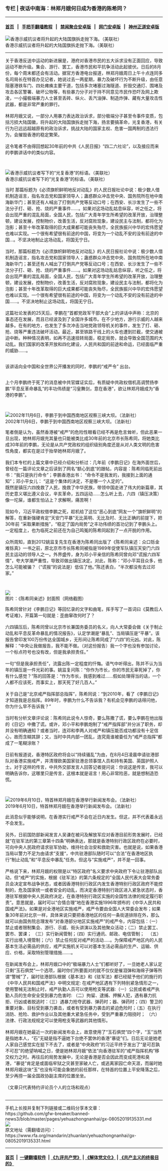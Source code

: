### 专栏 | 夜话中南海：林郑月娥何日成为香港的陈希同？
------------------------

#### [首页](https://github.com/gfw-breaker/banned-news3/blob/master/README.md) &nbsp;&nbsp;|&nbsp;&nbsp; [手把手翻墙教程](https://github.com/gfw-breaker/guides/wiki) &nbsp;&nbsp;|&nbsp;&nbsp; [禁闻聚合安卓版](https://github.com/gfw-breaker/bn-android) &nbsp;&nbsp;|&nbsp;&nbsp; [网门安卓版](https://github.com/oGate2/oGate) &nbsp;&nbsp;|&nbsp;&nbsp; [神州正道安卓版](https://github.com/SzzdOgate/update) 



<div id="headerimg">
 <img alt="香港示威抗议者将升起的大陆国旗拆走抛下海。（美联社）" src="https://www.rfa.org/mandarin/zhuanlan/yehuazhongnanhai/gx-08052019135331.html/a016.jpg/@@images/ea921bc6-9c58-46bc-b421-9b5499f9ce70.jpeg" title="香港示威抗议者将升起的大陆国旗拆走抛下海。（美联社）"/>
 <div id="headerimgcontents">
  <div id="headerimgcaption">
   <span>
    香港示威抗议者将升起的大陆国旗拆走抛下海。（美联社）
   </span>
   <!-- zoomattribute -->
  </div>
  <!-- headerimgcaption -->
 </div>
 <!-- headerimagecontents -->
</div>

<hr/>
<div id="storytext">
 <div>
  <div class="slot_header">
  </div>
 </div>
 <p>
  关于香港反送中运动的新进展是，港府对香港市民的五大诉求没有正面回应，导致运动不断升级。集会、游行、罢工，香港市民和平抗争活动此起彼伏。日后的8月份，每个周末都还会有活动。据官方香港电台报道，林郑月娥周日上午十点连同多名司局长在特首办见记者，她说过去一两星期，暴力及破坏行为不断升级，由任意阻塞港铁车门、四处瘫痪主要干道，包括多次堵塞过海隧道、折毁交通灯、围堵及攻击各区警署、破坏公物等，有些暴力分子对于持不同意见市民作恐吓及网上欺凌，一小撮极端暴力人士甚至丢砖、纵火、丢汽油弹、制造炸弹、藏有大量攻击性武器，都是非常严重的罪行。
  <br/>
  <br/>
  林郑月娥又说，一部分人用暴力表达政治诉求，部分极端分子甚至令事件变质，包括污损大陆国徽，将升起的大陆国旗拆走抛下海，扬言要搞革命，光复香港，有关行为已远远超越原有的政治诉求，挑战大陆的国家主权、危害一国两制的违法行为，会摧毁香港的稳定繁荣。
  <br/>
  <br/>
  这令笔者不由得回想起30年前的中共《人民日报》“四二六社论”，以及接应而来的李鹏讲话中的类似内容。
 </p>
 <p>
  <br/>
  <div class="image-inline captioned" style="width:1481px;">
   <div style="width:1481px;">
    <img alt="香港示威抗议者写下的“光复香港”的标语。（美联社）" src="https://www.rfa.org/mandarin/zhuanlan/yehuazhongnanhai/gx-08052019135331.html/AP_19215415815257.jpg" title="香港示威抗议者写下的“光复香港”的标语。（美联社）"/>
   </div>
   <div class="image-caption">
    <span style="width:1481px;">
     香港示威抗议者写下的“光复香港”的标语。（美联社）
    </span>
    <span class="copyright">
    </span>
   </div>
  </div>
 </p>
 <p>
  当时 那篇标题为《必须旗帜鲜明地反对动乱》的人民日报社论中说：极少数人借机制造谣言，指名攻击党和国家领导人；蛊惑群众冲击党中央、国务院所在地中南海新华门；甚至还有人喊出了打倒共产党等反动口号；在西安、长沙发生了一些不法分子打、砸、抢、烧的严重事件……。如果对这场动乱姑息纵容，听之任之，将会出现严重的混乱局面，全国人民，包括广大青年学生所希望的改革开放，治理整顿，建设发展，控制物价，改善生活，反对腐败现象，建设民主与法制，都将化为泡影；甚至十年改革取得的巨大成果都可能丧失殆尽，全民族振兴中华的宏伟愿望也难以实现。一个很有希望很有前途的中国，将变为一个动乱不安的没有前途的中国…。不坚决地制止这场动乱，将国无宁日。
  <br/>
  <br/>
  当时，那篇标题为《必须旗帜鲜明地反对动乱》的人民日报社论中说：极少数人借机制造谣言，指名攻击党和国家领导人；蛊惑群众冲击党中央、国务院所在地中南海新华门；甚至还有人喊出了打倒共产党等反动口号；在西安、长沙发生了一些不法分子打、砸、抢、烧的严重事件……。如果对这场动乱姑息纵容，听之任之，将会出现严重的混乱局面，全国人民，包括广大青年学生所希望的改革开放，治理整顿，建设发展，控制物价，改善生活，反对腐败现象，建设民主与法制，都将化为泡影；甚至十年改革取得的巨大成果都可能丧失殆尽，全民族振兴中华的宏伟愿望也难以实现。一个很有希望很有前途的中国，将变为一个动乱不安的没有前途的中国……。不坚决地制止这场动乱，将国无宁日。
  <br/>
  <br/>
  这篇社论发表的25天后，李鹏在“首都党政军干部大会”上的讲话中声称：北京的事态还在发展，而且已经波及到了全国许多城市。在不少地方，游行示威的人越来越多。在有的地方，也发生了多次冲击当地党政领导机关的事件，发生了打、砸、抢、烧等严重违法破坏活动。最近，甚至铁路干线上的火车也遭到拦截，使交通被迫中断。种种情况表明，如再不迅速扭转局面，稳定局势，就会导致全国范围的大动乱。我们国家的改革开放和四化建设，人民共和国的前途和命运，已经面临严重的威胁……。
 </p>
 <p>
  <br/>
  该讲话向全中国和全世界公开播发的同时，李鹏的“戒严令” 出台。
 </p>
 <p>
  <br/>
  上个月李鹏终于死了的消息被中共官媒证实后，有质疑中共政权借机高调赞扬李鹏“平息反革命暴乱”的丰功伟绩是“习皇舞剑，意在香港”，欲让林郑月娥成为“香港的李鹏”。
 </p>
 <p>
  <br/>
  <div class="image-inline captioned" style="width:1500px;">
   <div style="width:1500px;">
    <img alt="2002年11月6日，李鹏于到中国西南地区视察三峡大坝。（法新社）" src="https://www.rfa.org/mandarin/yataibaodao/zhengzhi/ql1-07242019065443.html/000_APH2002110616435.jpg" title="2002年11月6日，李鹏于到中国西南地区视察三峡大坝。（法新社）"/>
   </div>
   <div class="image-caption">
    <span style="width:1500px;">
     2002年11月6日，李鹏于到中国西南地区视察三峡大坝。（法新社）
    </span>
    <span class="copyright">
    </span>
   </div>
  </div>
 </p>
 <p>
  笔者倒是认为，虽然香港被“戒严”的危险性眼看已经不再是危言耸听，但此恶果一旦出现，她林郑月娥充其量也只能被类比成30年前的北京市长陈希同，将她类比成30年前的李鹏，无论是从共产党政权的组织级别角度还是从对人类文明的危害性角度，都实在是过于抬举她林郑月娥了。
  <br/>
  <br/>
  我们本专栏的上篇文章中已经介绍和分析过：几年前《李鹏日记》在海外面世后，曾经在一篇评论文章之后读到了网名“额心到底“的跟帖，内容是：陈希同临死前出书：“我只是执行命令”；李鹏香港出书： “命令不是我发的，我接到上面的通知”；邓小平女儿： “这是个集体的决定，不是哪一个人定的”。
  <br/>
  既然是镇压六四挽救了人民，挽救了中华民族，带领中国走进了伟大的新篇章，其历史意义堪比遵义会议，辛亥革命，五四运动……怎么听上去，六四（镇压决策）像一坨屎，谁都生怕沾上？求解啊，痛苦啊！
  <br/>
  <br/>
  现如今，习近平政权借李鹏之死，趁机给了这位“恶心到底“网友一个”旗帜鲜明“的解答，在重新强硬肯定“天安门平暴”无比英明、无比及时、无比正确的前提下，把30年前 “采取果断措施”，“稳定了国内局势”之丰功伟绩的首功记到了李鹏头上。一定程度上，也为临死之前还在为自己鸣冤的陈希同起到了一点开脱的作用。
  <br/>
  <br/>
  众所周知，直到2012姚监复先生在香港为陈希同出版了《陈希同亲述：众口铄金难铄真》一书之前，原北京市市长陈希同被指是1989年促使军队镇压天安门六四民主运动的领导人之一。外界盛传，身为邓小平亲信的陈希同曾向邓“谎报六四军情”，夸大学潮严重性，导致邓做出镇压决定。对此，陈称：“邓小平耳目众多，他怎么可能被骗？（“谎报”的说法是）低估了他。”陈还表白，“半次都没有去过邓家。”
 </p>
 <p>
  <br/>
  <div class="image-inline captioned" style="width:622px;">
   <div style="width:622px;">
    <img alt=" " src="https://www.rfa.org/mandarin/yataibaodao/sy2-06112012092343.html/m0611-sy2p.jpg" title="图片：《陈希同亲述》封面照（网络截图）"/>
   </div>
   <div class="image-caption">
    <span style="width:622px;">
     图片：《陈希同亲述》封面照（网络截图）
    </span>
    <span class="copyright">
    </span>
   </div>
  </div>
 </p>
 <p>
  陈希同曾针对《李鹏日记》等回忆录的文字和曲笔，挥手写了一首词曰《莫教后人考证难》，开篇第一句就是：歪曲窜改何时了？
  <br/>
  <br/>
  六四镇压后，陈希同曾以北京市长兼国务委员的名义，向人大常委会做《关于制止动乱和平息反革命暴乱的情况报告》，认定学潮是“暴乱”、当局镇压是“平暴”。该报告曾印发100万份传达全国城乡，无形间让陈希同成了“六四”的元凶。对此，陈解释：“中央让我做报告，我不能不做。（对这份报告）我一个字也没有参加讨论，一个标点符号也没有改，但是我承担责任。”
  <br/>
  <br/>
  一句“但是我承担责任”，流露出陈一定程度的忏悔。语气中听得出，陈并不认为当年的镇压是一件光彩的事。姚监复问陈：“你作为市长，你的市民无辜死掉了，你有什么感觉？”陈的回答是：“作为市长，我感到难过……假如处理得当的话，一个人都不应该死，而事实上，那天死了好几百人。”
  <br/>
  <br/>
  关于自己是“北京戒严指挥部总指挥”，陈希同说：“到2010年，看了《李鹏日记》才知道我是总指挥。89年时，李鹏为什么不告诉我？有机会见李鹏的话得问他，你为什么早不告诉我？”
  <br/>
  <br/>
  当时有分析文章评论说：陈希同此说令人惊奇，要么陈撒了谎，要么李鹏在他出版的《日记》中撒了谎。或许，邓小平和李鹏炮制了“戒严指挥部”并分派了职务，却并没有明确通知？或者当时，连邓和李两人对戒严和镇压能否成功都没有十足信心，故而含糊其辞；又，当时中共内部一团乱，连究竟谁被委任为“戒严总指挥”都成了一笔糊涂账？
  <br/>
  <br/>
  日前有报道说，香港特区政府将会以“持续骚乱”为由，在8月4日凌晨申请驻港部队对香港实施戒严，并清理欧美国家驻港总领事馆人员和持有美国、英国护照人士。对于这样的传言，中共外交部发言人回答记者提问说：你说这是传言，我可以明确告诉你，这哪里只是传言，这根本就是谣言！用心非常险恶，就是想制造恐慌。
 </p>
 <p>
  <br/>
  <div class="image-inline captioned" style="width:1500px;">
   <div style="width:1500px;">
    <img alt="2019年6月10日，特首林郑月娥在香港举行新闻发布会。（法新社）" src="https://www.rfa.org/mandarin/yataibaodao/gangtai/al-06112019082934.html/000_1HD9TM.jpg" title="2019年6月10日，特首林郑月娥在香港举行新闻发布会。（法新社）"/>
   </div>
   <div class="image-caption">
    <span style="width:1500px;">
     2019年6月10日，特首林郑月娥在香港举行新闻发布会。（法新社）
    </span>
    <span class="copyright">
    </span>
   </div>
  </div>
 </p>
 <p>
  此消息似乎能够说明，在香港实行戒严不会在近日内发生。但这，并不代表着永远不会发生。
  <br/>
  <br/>
  另外，日前国防部新闻发言人吴谦在被问及解放军应对香港目前形势发展时，已经就“在驻军法的第三章第十四条”明确表达，那就是香港特别行政区政府在必要时，可向中央人民政府请求驻军协助，维持社会治安和救助灾害。也就是说，如果香港当局以警力不足为由请求“支援“，中共驻港部队随时可以“合法”在香港地区执行“制止动乱”和“平息反中暴乱”任务。但这与“实施戒严”，并不是一回事。
  <br/>
  <br/>
  严格说下来，林郑月娥的权限是以“特区政府”名义要求中央政府下令让驻港部队出动，但“戒严”的实施，根据《驻军法》的第六条规定的”全国人民代表大会常务委员会决定宣布战争状态，或者因香港特别行政区内发生香港特别行政区政府不能控制的，危及国家统一或者安全的动乱，而决定香港特别行政区进入紧急状态时，香港驻军根据中央人民政府决定，在香港特别行政区实施的全国性法律的规定履行职责”。意思就是，届时可以“合情合理”地在香港实施1996年颁布的《中华人民共和国戒严法》。如果是对全港地区实施戒严，戒严令要由全国人大常委会发布；如果象30年前对北京一样，具体来说只要把香港地区的任何一条街道排除在外，那么就可以由国务院总理发布“对香港部分地区实施戒严”的戒严令，内容包括：（一）禁止或者限制集会、游行、示威、街头讲演以及其他聚众活动；（二）禁止罢工、罢市、罢课； （三）实行新闻管制；（四）实行通讯、邮政、电信管制；   （五）实行出境入境管制；（六）禁止任何反对戒严的活动…..。为保障戒严地区内的人民基本生活必需品的供应，戒严实施机关可以对基本生活必需品的生产、运输、供应、价格，采取特别管理措施…….。
  <br/>
  <br/>
  在新闻发布会上，林郑月娥口中的“极端暴力人士”们都听好了，一旦她老人家认定只剩“玉石俱焚”一个选项，届时你们所要面对的就不仅仅是催泪弹和海绵子弹等所谓“警械”了，届时驻港部队根据《基本法》和《驻军法》都已经赋予他们的施行的《中华人民共和国戒严法》中明文规定: 在戒严地区遇有下列特别紧急情形之一，使用警械无法制止时，戒严执勤人员可以使用枪支等武器:（一）公民或者戒严执勤人员的生命安全受到暴力危害时: （二）拘留、逮捕、押解人犯，遇有暴力抗拒、行凶或者脱逃时：（三）遇暴力抢夺武器、弹药时；器、弹药时；（四）警卫的重要对象、目标受到暴力袭击，或者有受到暴力袭击的紧迫危险时；（五）在执行消防、抢险、救护作业以及其他重大紧急任务中，受到严重暴力阻挠时； （六）法律、行政法规规定可以使用枪支等武器的其他情形。
  <br/>
  <br/>
  林郑月娥在她最近一次的新闻发布会上，故意使用了“玉石俱焚“四个字，“玉”当然是指她本人，“石”无疑是指不逼她下台绝不罢休的香港“暴徒”们。日后无论是她老人家自己感觉实在挺下不去了，或者是“中央政府”的习近平终于发出了“是可忍孰不可忍”的绝望呐喊之日，便是她林郑月娥“依法”向香港驻军的“戒严指挥机构”移交权力之时。再往后的局势发展中，无论是香港是否会因此而变成死港和臭港，“暴徒”肯定是或面临牢狱之灾甚至家破人亡，或逃离家园亡命天涯，而届时她林郑月娥这块“玉”也没有可能会象她的前任那样，在特首的位置上平安降落之后，至少再捞一届全国政协副主席的位置坐坐。
  <br/>
  <br/>
  （文章只代表特约评论员个人的立场和观点）
  <br/>
  <br/>
 </p>
</div>

<hr/>
手机上长按并复制下列链接或二维码分享本文章：<br/>
https://github.com/gfw-breaker/banned-news3/blob/master/pages/yehuazhongnanhai/gx-08052019135331.md <br/>
<a href='https://github.com/gfw-breaker/banned-news3/blob/master/pages/yehuazhongnanhai/gx-08052019135331.md'><img src='https://github.com/gfw-breaker/banned-news3/blob/master/pages/yehuazhongnanhai/gx-08052019135331.md.png'/></a> <br/>
原文地址（需翻墙访问）：https://www.rfa.org/mandarin/zhuanlan/yehuazhongnanhai/gx-08052019135331.html


------------------------
#### [首页](https://github.com/gfw-breaker/banned-news3/blob/master/README.md) &nbsp;|&nbsp; [一键翻墙软件](https://github.com/gfw-breaker/nogfw/blob/master/README.md) &nbsp;| [《九评共产党》](https://github.com/gfw-breaker/9ping.md/blob/master/README.md#九评之一评共产党是什么) | [《解体党文化》](https://github.com/gfw-breaker/jtdwh.md/blob/master/README.md) | [《共产主义的终极目的》](https://github.com/gfw-breaker/gczydzjmd.md/blob/master/README.md)

